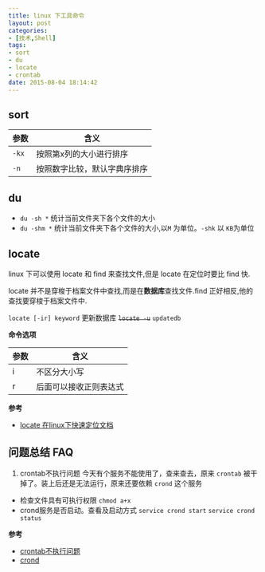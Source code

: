 ```yaml
---
title: linux 下工具命令
layout: post
categories:
- [技术,Shell]
tags:
- sort
- du
- locate
- crontab
date: 2015-08-04 18:14:42
---
```



## sort

|参数 |含义   |
|-----|-------|
|`-kx`  |按照第x列的大小进行排序|
|`-n `  |按照数字比较，默认字典序排序|


## du 
- `du -sh *` 
 统计当前文件夹下各个文件的大小
- `du -shm *` 
 统计当前文件夹下各个文件的大小,以`M` 为单位。`-shk` 以 `KB`为单位

## locate
linux 下可以使用 locate 和 find 来查找文件,但是 locate 在定位时要比 find 快.

locate 并不是穿梭于档案文件中查找,而是在**数据库**查找文件.find 正好相反,他的查找要穿梭于档案文件中.


`locate [-ir] keyword` 
更新数据库
~~`locate -u`~~ 
`updatedb`

**命令选项**

|参数 |含义   |
|---- |---    |
|  i  |不区分大小写 |
|  r  |后面可以接收正则表达式|

**参考**
- [locate 在linux下快速定位文档](http://yijiebuyi.com/blog/58d0b9eec7f18769439f388a8037c151.html)

## 问题总结 FAQ

1. crontab不执行问题
    今天有个服务不能使用了，查来查去，原来 `crontab` 被干掉了。装上后还是无法运行，原来还要依赖 `crond` 这个服务

 -  检查文件具有可执行权限 `chmod a+x`
 -  crond服务是否启动。查看及启动方式 `service crond start` `service crond status`


**参考**
- [crontab不执行问题](http://www.nginx.cn/2451.html)
- [crond](http://baike.baidu.com/link?url=4A3zDEAEGxKEkZV0GihvwInk1Rx9lCsJEZTeBUCgZq6a_h519pBSgCaCynxbiURbpXFUZ7Qqn-iF2Pj6Wp58Bq)
